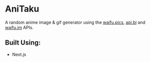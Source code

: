 # AniTaku

A random anime image & gif generator using the [waifu.pics](https://waifu.pics), [api.bi](https://api.bi) and [waifu.im](https://waifu.im) APIs.

## Built Using:

- Next.js
